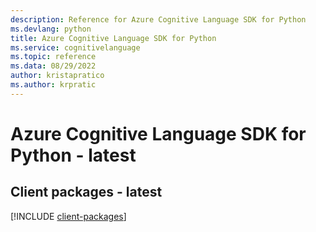 ```yaml
---
description: Reference for Azure Cognitive Language SDK for Python
ms.devlang: python
title: Azure Cognitive Language SDK for Python
ms.service: cognitivelanguage
ms.topic: reference
ms.data: 08/29/2022
author: kristapratico
ms.author: krpratic
---
```

# Azure Cognitive Language SDK for Python - latest

## Client packages - latest
[!INCLUDE [client-packages](cognitive-language-client-index.md)]